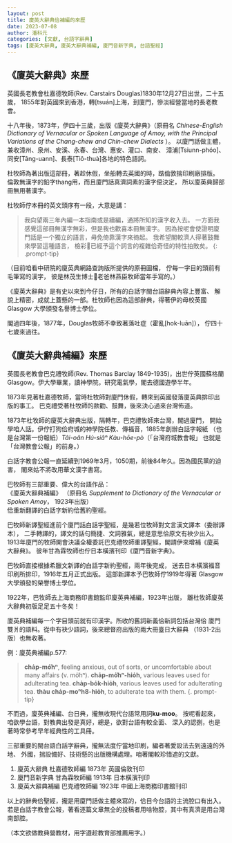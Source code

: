 ```yaml
---
layout: post
title: 廈英大辭典佮補編的來歷
date: 2023-07-08
author: 潘科元
categories: [文獻, 台語字辭典]
tags: [廈英大辭典, 廈英大辭典補編, 廈門音新字典, 台語聖經]
---
```

## 《廈英大辭典》來歷

英國長老教會杜嘉德牧師(Rev. Carstairs Douglas)1830年12月27日出世，二十五歲，
1855年對英國來到香港，轉\[tsuán\]上海，到廈門，慘淡經營當地的長老教會。

十八年後，1873年，伊四十三歲，出版《廈英大辭典》（原冊名
*Chinese-English Dictionary of Vernacular or Spoken Language of Amoy,
with the Principal Variations of the Chang-chew and Chin-chew Dialects* ）。
以廈門話做主體，兼收漳州、泉州、安溪、永春、台灣、惠安、灌口、南安、
漳浦\[Tsiunn-phóo\]、同安\[Tâng-uann\]、長泰\[Tiô-thuà\]各地的特色語詞。

杜牧師為著出版這部冊，著趁休假，坐船轉去英國的時，踮倫敦揣印刷廠排版。
倫敦無漢字的鉛字thang用，而且廈門話真濟詞素的漢字僫決定，
所以廈英典歸部冊無用著漢字。

杜牧師佇本冊的英文頭序有一段，大意是講：

> 我向望兩三年內編一本指南或是續編，通將所知的漢字收入去。
一方面我感覺這部冊無漢字無彩，但是我也歡喜本冊無漢字。
因為按呢會使證明廈門話是一个獨立的語言，毋免倚靠漢字來徛起。
我希望閣較濟人得著鼓舞來學習這種語言，
檢彩𪜶已經予這个詞言的複雜佮奇怪的特性拍敗矣。
{: .prompt-tip}

（目前咱看中研院的廈英典網路查詢版所提供的原冊圖檔，
佇每一字目的頭前有毛筆寫的漢字，
彼是林茂生博士𪜶老爸林燕臣牧師當年手寫的。）

《廈英大辭典》是有史以來到今仔日，所有的白話字閩台語辭典內容上豐富、
解說上精密，成就上蓋懸的一部。杜牧師也因為這部辭典，得著伊的母校英國
Glasgow 大學頒發名譽博士學位。

閣過四年後，1877年，Douglas牧師不幸致著落吐症（霍亂\[hok-luān\]），
佇四十七歲來過往。

## 《廈英大辭典補編》來歷

英國長老教會巴克禮牧師(Rev. Thomas Barclay 1849-1935)，出世佇英國蘇格蘭
Glasgow。伊大學畢業，讀神學院，研究電氣學，閣去德國遊學半年。

1873年見著杜嘉德牧師，當時杜牧師對廈門休假，轉來到英國發落廈英典排印出版的事工。
巴克禮受著杜牧師的款勸、鼓舞，後來決心過來台灣佈道。

1873年杜牧師的廈英大辭典出版，隔轉年，巴克禮牧師來台灣，閣過廈門，
開始學咱人話。伊佇打狗佮府城的神學院任教、傳福音，1885年創辦白話字報紙
（也是台灣第一份報紙）*Tâi-oân Hú-siâⁿ Kàu-hōe-pò*（「台灣府城教會報」
也就是「台灣教會公報」的前身。）

白話字教會公報一直延續到1969年3月，1050期，前後84年久。因為國民黨的迫害，
閣來姑不將改用華文漢字書寫。

巴牧師有三部重要、偉大的台語作品：  
《廈英大辭典補編》
（原冊名 *Supplement to Dictionary of the Vernacular or Spoken Amoy*，
1923年出版）  
佮重新翻譯的白話字新約佮舊約聖經。

巴牧師新譯聖經進前个廈門話白話字聖經，是幾若位牧師對文言漢文譯本（委辦譯本），
二手轉譯的，譯文的話句簡捷、文詞雅氣，總是意思佮原文有袂少出入。
1913年廈門的牧師開會決議全權委託巴克禮牧師重譯聖經，閣請伊來增補《廈英大辭典》。
彼年甘為霖牧師也佇日本橫濱刊印《廈門音新字典》。

巴牧師直接根據希臘文新譯的白話字新約聖經，兩年後完成，
送去日本橫濱福音印刷所排印，1916年五月正式出版。
這部新譯本予巴牧師佇1919年得著 Glasgow 大學頒發的榮譽博士學位。

1922年，巴牧師去上海商務印書館監印廈英典補編，1923年出版，
離杜牧師廈英大辭典初版足足五十冬矣！

廈英典補編每一个字目頭前就有印漢字。所收的舊詞新義佮新詞包括台灣佮
廈門雙爿的語料。從中有袂少語詞，後來總督府出版的兩大冊臺日大辭典
（1931-2出版）也無收著。

例：廈英典補編p.577:  

> **cha̍p-mo̍͘hⁿ**, feeling anxious, out of sorts, or uncomfortable
about many affairs (v. mo̍͘hⁿ). **cha̍p-mo̍͘hⁿ-hio̍h**, various leaves
used for adulterating tea. **cha̍p-bo̍k-hio̍h**, various leaves used
for adulterating tea. **thàu cha̍p-mo͘ⁿh8-hio̍h**, to adulterate tea with them.
{. prompt-tip}

不而過，廈英典補編、台日典，攏無收現代台語常用詞**ku-moo**。
按呢看起來，咱欲學台語，對教典出發是真好，總是，欲對台語有較全面、
深入的認捌，也是著時常參考早年經典性的工具冊。

三部重要的閩台語白話字辭典，攏無法度佇當地印刷，編者著愛設法去到遠遠的外地、
外國，揣設備好、技術懸的出版機構處理。咱著閣較珍惜遮的文獻。

1. 廈英大辭典 杜嘉德牧師編 1873年 英國倫敦刊印
2. 廈門音新字典 甘為霖牧師編 1913年 日本橫濱刊印
3. 廈英大辭典補編 巴克禮牧師編 1923年 中國上海商務印書館刊印

以上的辭典佮聖經，攏是用廈門話做主體來寫的，佮目今台語的主流腔口有出入。
若是白話字教會公報，著看逐篇文章無仝的投稿者用啥物腔，其中有真濟是用台灣南部腔。

（本文欲做教典營教材，用字遵趁教育部推薦用字。）
